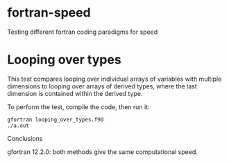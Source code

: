 # fortran-speed
Testing different fortran coding paradigms for speed

# Looping over types

This test compares looping over individual arrays
of variables with multiple dimensions to looping
over arrays of derived types, where the last dimension
is contained within the derived type.

To perform the test, compile the code, then run it:

```
gfortran looping_over_types.f90
./a.out
```

Conclusions

gfortran 12.2.0: both methods give the same computational speed.

